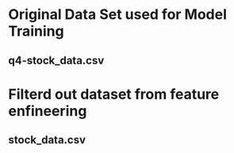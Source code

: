# Original Data Set used for Model Training

## q4-stock_data.csv

# Filterd out dataset from feature enfineering

## stock_data.csv

